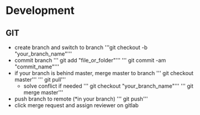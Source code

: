 # Development

## GIT
- create branch and switch to branch
'''git checkout -b "your_branch_name"'''
- commit branch
''' git add "file_or_folder"'''
''' git commit -am "commit_name"'''
- if your branch is behind master, merge master to branch
''' git checkout master'''
''' git pull'''
    - solve conflict if needed
''' git checkout "your_branch_name"'''
''' git merge master'''
- push branch to remote (*in your branch)
''' git push'''
- click merge request and assign reviewer on gitlab




